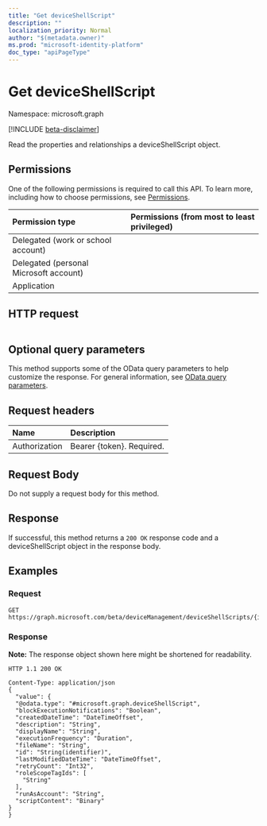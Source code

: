 ```yaml
---
title: "Get deviceShellScript"
description: ""
localization_priority: Normal
author: "$(metadata.owner)"
ms.prod: "microsoft-identity-platform"
doc_type: "apiPageType"
---
```


# Get deviceShellScript

Namespace: microsoft.graph

[!INCLUDE [beta-disclaimer](../../includes/beta-disclaimer.md)]

Read the properties and relationships a deviceShellScript object.

## Permissions

One of the following permissions is required to call this API. To learn more, including how to choose permissions, see [Permissions](/graph/permissions-reference).

| Permission type                        | Permissions (from most to least privileged) |
| :------------------------------------- | :------------------------------------------ |
| Delegated (work or school account)     |                                             |
| Delegated (personal Microsoft account) |                                             |
| Application                            |                                             |

## HTTP request

<!-- {
  "blockType": "ignored"
}
-->

```http

```

## Optional query parameters

This method supports some of the OData query parameters to help customize the response. For general information, see [OData query parameters](/graph/query-parameters).

## Request headers

| Name          | Description               |
| :------------ | :------------------------ |
| Authorization | Bearer {token}. Required. |

## Request Body

<!-- Actions and Functions -->

<!-- CRUD Methods -->

Do not supply a request body for this method.

## Response

If successful, this method returns a `200 OK` response code and a deviceShellScript object in the response body.

## Examples

### Request

<!-- {
  "blockType": "request",
  "name": "get_deviceshellscript"
}
-->

```http
GET https://graph.microsoft.com/beta/deviceManagement/deviceShellScripts/{id}

```

### Response

**Note:** The response object shown here might be shortened for readability.

<!-- {
  "blockType": "response",
  "truncated": true,
  "@odata.type": "microsoft.management.services.api.deviceShellScript"
}
-->

```http
HTTP 1.1 200 OK

Content-Type: application/json
{
  "value": {
  "@odata.type": "#microsoft.graph.deviceShellScript",
  "blockExecutionNotifications": "Boolean",
  "createdDateTime": "DateTimeOffset",
  "description": "String",
  "displayName": "String",
  "executionFrequency": "Duration",
  "fileName": "String",
  "id": "String(identifier)",
  "lastModifiedDateTime": "DateTimeOffset",
  "retryCount": "Int32",
  "roleScopeTagIds": [
    "String"
  ],
  "runAsAccount": "String",
  "scriptContent": "Binary"
}
}

```

